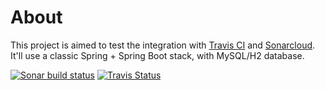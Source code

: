 # About

This project is aimed to test the integration with [Travis CI](https://travis-ci.org/) and [Sonarcloud](https://sonarcloud.io). 
It'll use a classic Spring + Spring Boot stack, with MySQL/H2 database.

[![Sonar build status](https://sonarcloud.io/api/project_badges/measure?project=Rapx3_library&metric=alert_status)](https://sonarcloud.io/dashboard?id=Rapx3_library)
[![Travis Status](https://travis-ci.org/Rapx3/library.svg?branch=master)](https://travis-ci.org/Rapx3/library)
